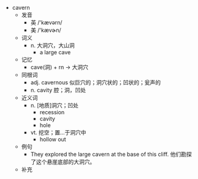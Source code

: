 - cavern
  - 发音
    - 英 /'kævərn/
    - 美 /'kævɚn/
  - 词义
    - n. 大洞穴，大山洞
      - a large  cave 
  - 记忆
    - cave(洞) + rn → 大洞穴
  - 同根词
    - adj. cavernous 似巨穴的；洞穴状的；凹状的；瓮声的
    - n. cavity 腔；洞，凹处
  - 近义词
    - n. [地质]洞穴；凹处
      - recession
      - cavity
      - hole
    - vt. 挖空；置…于洞穴中
      - hollow out
  - 例句
    - They explored the large cavern at the base of this cliff. 他们勘探了这个悬崖底部的大洞穴。
  - 补充